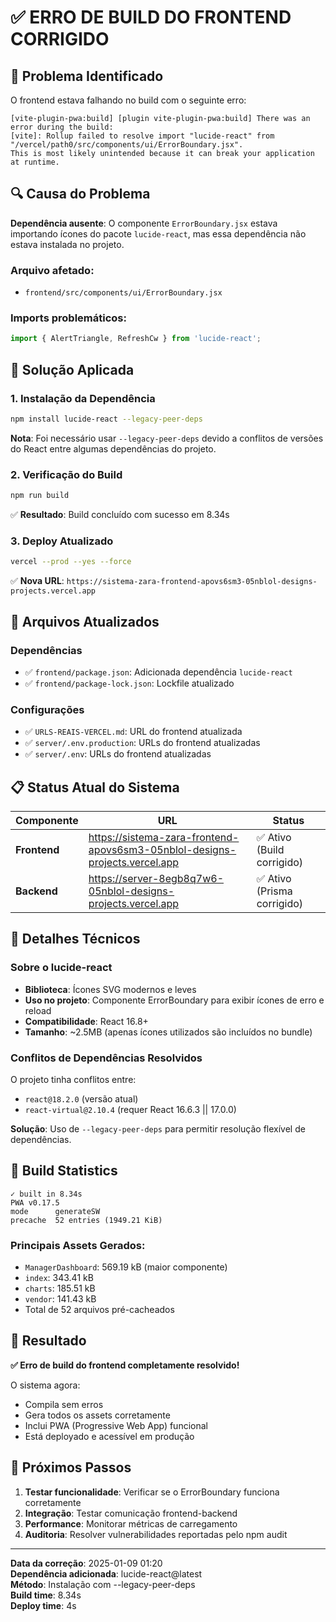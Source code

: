 # ✅ ERRO DE BUILD DO FRONTEND CORRIGIDO

## 🐛 Problema Identificado

O frontend estava falhando no build com o seguinte erro:

```
[vite-plugin-pwa:build] [plugin vite-plugin-pwa:build] There was an error during the build: 
[vite]: Rollup failed to resolve import "lucide-react" from "/vercel/path0/src/components/ui/ErrorBoundary.jsx". 
This is most likely unintended because it can break your application at runtime.
```

## 🔍 Causa do Problema

**Dependência ausente**: O componente `ErrorBoundary.jsx` estava importando ícones do pacote `lucide-react`, mas essa dependência não estava instalada no projeto.

### Arquivo afetado:
- `frontend/src/components/ui/ErrorBoundary.jsx`

### Imports problemáticos:
```jsx
import { AlertTriangle, RefreshCw } from 'lucide-react';
```

## 🔧 Solução Aplicada

### 1. Instalação da Dependência

```bash
npm install lucide-react --legacy-peer-deps
```

**Nota**: Foi necessário usar `--legacy-peer-deps` devido a conflitos de versões do React entre algumas dependências do projeto.

### 2. Verificação do Build

```bash
npm run build
```

✅ **Resultado**: Build concluído com sucesso em 8.34s

### 3. Deploy Atualizado

```bash
vercel --prod --yes --force
```

✅ **Nova URL**: `https://sistema-zara-frontend-apovs6sm3-05nblol-designs-projects.vercel.app`

## 📁 Arquivos Atualizados

### Dependências
- ✅ `frontend/package.json`: Adicionada dependência `lucide-react`
- ✅ `frontend/package-lock.json`: Lockfile atualizado

### Configurações
- ✅ `URLS-REAIS-VERCEL.md`: URL do frontend atualizada
- ✅ `server/.env.production`: URLs do frontend atualizadas
- ✅ `server/.env`: URLs do frontend atualizadas

## 📋 Status Atual do Sistema

| Componente | URL | Status |
|------------|-----|--------|
| **Frontend** | https://sistema-zara-frontend-apovs6sm3-05nblol-designs-projects.vercel.app | ✅ Ativo (Build corrigido) |
| **Backend** | https://server-8egb8q7w6-05nblol-designs-projects.vercel.app | ✅ Ativo (Prisma corrigido) |

## 🎯 Detalhes Técnicos

### Sobre o lucide-react

- **Biblioteca**: Ícones SVG modernos e leves
- **Uso no projeto**: Componente ErrorBoundary para exibir ícones de erro e reload
- **Compatibilidade**: React 16.8+
- **Tamanho**: ~2.5MB (apenas ícones utilizados são incluídos no bundle)

### Conflitos de Dependências Resolvidos

O projeto tinha conflitos entre:
- `react@18.2.0` (versão atual)
- `react-virtual@2.10.4` (requer React 16.6.3 || 17.0.0)

**Solução**: Uso de `--legacy-peer-deps` para permitir resolução flexível de dependências.

## 🚀 Build Statistics

```
✓ built in 8.34s
PWA v0.17.5
mode      generateSW
precache  52 entries (1949.21 KiB)
```

### Principais Assets Gerados:
- `ManagerDashboard`: 569.19 kB (maior componente)
- `index`: 343.41 kB
- `charts`: 185.51 kB
- `vendor`: 141.43 kB
- Total de 52 arquivos pré-cacheados

## 🎉 Resultado

**✅ Erro de build do frontend completamente resolvido!**

O sistema agora:
- Compila sem erros
- Gera todos os assets corretamente
- Inclui PWA (Progressive Web App) funcional
- Está deployado e acessível em produção

## 🔄 Próximos Passos

1. **Testar funcionalidade**: Verificar se o ErrorBoundary funciona corretamente
2. **Integração**: Testar comunicação frontend-backend
3. **Performance**: Monitorar métricas de carregamento
4. **Auditoria**: Resolver vulnerabilidades reportadas pelo npm audit

---

**Data da correção**: 2025-01-09 01:20  
**Dependência adicionada**: lucide-react@latest  
**Método**: Instalação com --legacy-peer-deps  
**Build time**: 8.34s  
**Deploy time**: 4s